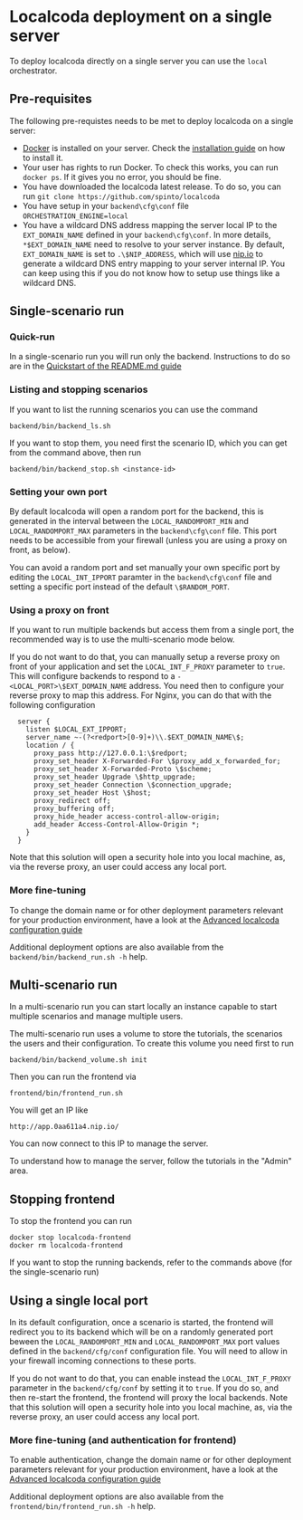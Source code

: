 # Localcoda deployment on a single server

To deploy localcoda directly on a single server you can use the `local` orchestrator.

## Pre-requisites

The following pre-requistes needs to be met to deploy localcoda on a single server:
- [Docker](https://www.docker.com/) is installed on your server. Check the [installation guide](https://docs.docker.com/engine/install/) on how to install it.
- Your user has rights to run Docker. To check this works, you can run `docker ps`. If it gives you no error, you should be fine.
- You have downloaded the localcoda latest release. To do so, you can run `git clone https://github.com/spinto/localcoda`
- You have setup in your `backend\cfg\conf` file `ORCHESTRATION_ENGINE=local`
- You have a wildcard DNS address mapping the server local IP to the `EXT_DOMAIN_NAME` defined in your `backend\cfg\conf`. In more details, `*$EXT_DOMAIN_NAME` need to resolve to your server instance. By default, `EXT_DOMAIN_NAME` is set to `.\$NIP_ADDRESS`, which will use [nip.io](https://sslip.io/) to generate a wildcard DNS entry mapping to your server internal IP. You can keep using this if you do not know how to setup use things like a wildcard DNS.

## Single-scenario run

### Quick-run

In a single-scenario run you will run only the backend. Instructions to do so are in the [Quickstart of the README.md guide](../README.md#single-scenario-run-on-a-local-machine)

### Listing and stopping scenarios

If you want to list the running scenarios you can use the command

```
backend/bin/backend_ls.sh
```

If you want to stop them, you need first the scenario ID, which you can get from the command above, then run

```
backend/bin/backend_stop.sh <instance-id>
```

### Setting your own port

By default localcoda will open a random port for the backend, this is generated in the interval between the `LOCAL_RANDOMPORT_MIN` and `LOCAL_RANDOMPORT_MAX` parameters in the `backend\cfg\conf` file. This port needs to be accessible from your firewall (unless you are using a proxy on front, as below).

You can avoid a random port and set manually your own specific port by editing the `LOCAL_INT_IPPORT` paramter in the `backend\cfg\conf` file and setting a specific port instead of the default `\$RANDOM_PORT`.

### Using a proxy on front

If you want to run multiple backends but access them from a single port, the recommended way is to use the multi-scenario mode below.

If you do not want to do that, you can manually setup a reverse proxy on front of your application and set the `LOCAL_INT_F_PROXY` parameter to `true`. This will configure backends to respond to a `-<LOCAL_PORT>\$EXT_DOMAIN_NAME` address. You need then to configure your reverse proxy to map this address. For Nginx, you can do that with the following configuration

```
  server {
    listen $LOCAL_EXT_IPPORT;
    server_name ~-(?<redport>[0-9]+)\\.$EXT_DOMAIN_NAME\$;
    location / {
      proxy_pass http://127.0.0.1:\$redport;
      proxy_set_header X-Forwarded-For \$proxy_add_x_forwarded_for;
      proxy_set_header X-Forwarded-Proto \$scheme;
      proxy_set_header Upgrade \$http_upgrade;
      proxy_set_header Connection \$connection_upgrade;
      proxy_set_header Host \$host;
      proxy_redirect off;
      proxy_buffering off;
      proxy_hide_header access-control-allow-origin;
      add_header Access-Control-Allow-Origin *;
    }
  }
```

Note that this solution will open a security hole into you local machine, as, via the reverse proxy, an user could access any local port.

### More fine-tuning

To change the domain name or for other deployment parameters relevant for your production environment, have a look at the [Advanced localcoda configuration guide](ADVANCED_CONFIG.md)

Additional deployment options are also available from the `backend/bin/backend_run.sh -h` help.

## Multi-scenario run

In a multi-scenario run you can start locally an instance capable to start multiple scenarios and manage multiple users.

The multi-scenario run uses a volume to store the tutorials, the scenarios the users and their configuration. To create this volume you need first to run

```
backend/bin/backend_volume.sh init
``` 

Then you can run the frontend via

```
frontend/bin/frontend_run.sh
```

You will get an IP like

```
http://app.0aa611a4.nip.io/
```

You can now connect to this IP to manage the server.

To understand how to manage the server, follow the tutorials in the "Admin" area.

## Stopping frontend

To stop the frontend you can run

```
docker stop localcoda-frontend
docker rm localcoda-frontend
```

If you want to stop the running backends, refer to the commands above (for the single-scenario run)

## Using a single local port

In its default configuration, once a scenario is started, the frontend will redirect you to its backend which will be on a randomly generated port beween the `LOCAL_RANDOMPORT_MIN` and `LOCAL_RANDOMPORT_MAX` port values defined in the `backend/cfg/conf` configuration file. You will need to allow in your firewall incoming connections to these ports.

If you do not want to do that, you can enable instead the `LOCAL_INT_F_PROXY` parameter in the `backend/cfg/conf` by setting it to `true`. If you do so, and then re-start the frontend, the frontend will proxy the local backends. Note that this solution will open a security hole into you local machine, as, via the reverse proxy, an user could access any local port.

### More fine-tuning (and authentication for frontend)

To enable authentication, change the domain name or for other deployment parameters relevant for your production environment, have a look at the [Advanced localcoda configuration guide](ADVANCED_CONFIG.md)

Additional deployment options are also available from the `frontend/bin/frontend_run.sh -h` help.
